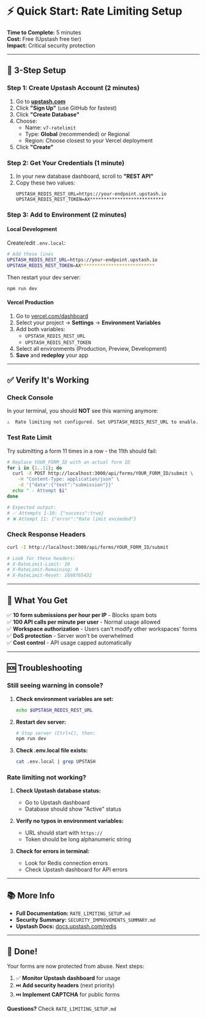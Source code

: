 # ⚡ Quick Start: Rate Limiting Setup

**Time to Complete:** 5 minutes  
**Cost:** Free (Upstash free tier)  
**Impact:** Critical security protection

---

## 🚀 3-Step Setup

### Step 1: Create Upstash Account (2 minutes)

1. Go to **[upstash.com](https://upstash.com)**
2. Click **"Sign Up"** (use GitHub for fastest)
3. Click **"Create Database"**
4. Choose:
   - Name: `v7-ratelimit`
   - Type: **Global** (recommended) or Regional
   - Region: Choose closest to your Vercel deployment
5. Click **"Create"**

### Step 2: Get Your Credentials (1 minute)

1. In your new database dashboard, scroll to **"REST API"**
2. Copy these two values:
   ```
   UPSTASH_REDIS_REST_URL=https://your-endpoint.upstash.io
   UPSTASH_REDIS_REST_TOKEN=AX***************************
   ```

### Step 3: Add to Environment (2 minutes)

#### Local Development

Create/edit `.env.local`:

```bash
# Add these lines
UPSTASH_REDIS_REST_URL=https://your-endpoint.upstash.io
UPSTASH_REDIS_REST_TOKEN=AX***************************
```

Then restart your dev server:

```bash
npm run dev
```

#### Vercel Production

1. Go to [vercel.com/dashboard](https://vercel.com/dashboard)
2. Select your project → **Settings** → **Environment Variables**
3. Add both variables:
   - `UPSTASH_REDIS_REST_URL`
   - `UPSTASH_REDIS_REST_TOKEN`
4. Select all environments (Production, Preview, Development)
5. **Save** and **redeploy** your app

---

## ✅ Verify It's Working

### Check Console

In your terminal, you should **NOT** see this warning anymore:

```
⚠️  Rate limiting not configured. Set UPSTASH_REDIS_REST_URL to enable.
```

### Test Rate Limit

Try submitting a form 11 times in a row - the 11th should fail:

```bash
# Replace YOUR_FORM_ID with an actual form ID
for i in {1..11}; do
  curl -X POST http://localhost:3000/api/forms/YOUR_FORM_ID/submit \
    -H "Content-Type: application/json" \
    -d '{"data":{"test":"submission"}}'
  echo " - Attempt $i"
done

# Expected output:
# ✅ Attempts 1-10: {"success":true}
# ❌ Attempt 11: {"error":"Rate limit exceeded"}
```

### Check Response Headers

```bash
curl -I http://localhost:3000/api/forms/YOUR_FORM_ID/submit

# Look for these headers:
# X-RateLimit-Limit: 10
# X-RateLimit-Remaining: 9
# X-RateLimit-Reset: 1698765432
```

---

## 🎯 What You Get

✅ **10 form submissions per hour per IP** - Blocks spam bots  
✅ **100 API calls per minute per user** - Normal usage allowed  
✅ **Workspace authorization** - Users can't modify other workspaces' forms  
✅ **DoS protection** - Server won't be overwhelmed  
✅ **Cost control** - API usage capped automatically  

---

## 🆘 Troubleshooting

### Still seeing warning in console?

1. **Check environment variables are set:**
   ```bash
   echo $UPSTASH_REDIS_REST_URL
   ```
   
2. **Restart dev server:**
   ```bash
   # Stop server (Ctrl+C), then:
   npm run dev
   ```

3. **Check .env.local file exists:**
   ```bash
   cat .env.local | grep UPSTASH
   ```

### Rate limiting not working?

1. **Check Upstash database status:**
   - Go to Upstash dashboard
   - Database should show "Active" status

2. **Verify no typos in environment variables:**
   - URL should start with `https://`
   - Token should be long alphanumeric string

3. **Check for errors in terminal:**
   - Look for Redis connection errors
   - Check Upstash dashboard for API errors

---

## 📚 More Info

- **Full Documentation:** `RATE_LIMITING_SETUP.md`
- **Security Summary:** `SECURITY_IMPROVEMENTS_SUMMARY.md`
- **Upstash Docs:** [docs.upstash.com/redis](https://docs.upstash.com/redis)

---

## 🎉 Done!

Your forms are now protected from abuse. Next steps:

1. ✅ **Monitor Upstash dashboard** for usage
2. ⏭️ **Add security headers** (next priority)
3. ⏭️ **Implement CAPTCHA** for public forms

**Questions?** Check `RATE_LIMITING_SETUP.md`

